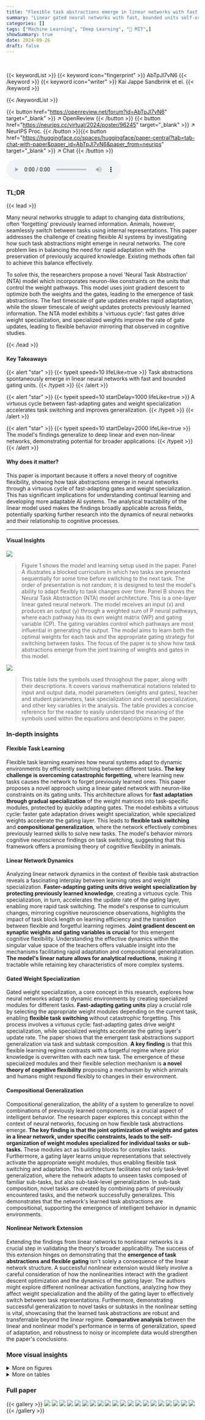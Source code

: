 ```yaml
---
title: "Flexible task abstractions emerge in linear networks with fast and bounded units"
summary: "Linear gated neural networks with fast, bounded units self-organize into modular weight structures and unique gating representations, enabling flexible task switching and compositional generalization."
categories: []
tags: ["Machine Learning", "Deep Learning", "🏢 MIT",]
showSummary: true
date: 2024-09-26
draft: false
---
```


<br>

{{< keywordList >}}
{{< keyword icon="fingerprint" >}} AbTpJl7vN6 {{< /keyword >}}
{{< keyword icon="writer" >}} Kai Jappe Sandbrink et el. {{< /keyword >}}
 
{{< /keywordList >}}

{{< button href="https://openreview.net/forum?id=AbTpJl7vN6" target="_blank" >}}
↗ OpenReview
{{< /button >}}
{{< button href="https://neurips.cc/virtual/2024/poster/96245" target="_blank" >}}
↗ NeurIPS Proc.
{{< /button >}}{{< button href="https://huggingface.co/spaces/huggingface/paper-central?tab=tab-chat-with-paper&paper_id=AbTpJl7vN6&paper_from=neurips" target="_blank" >}}
↗ Chat
{{< /button >}}



<audio controls>
    <source src="https://ai-paper-reviewer.com/AbTpJl7vN6/podcast.wav" type="audio/wav">
    Your browser does not support the audio element.
</audio>


### TL;DR


{{< lead >}}

Many neural networks struggle to adapt to changing data distributions, often 'forgetting' previously learned information.  Animals, however, seamlessly switch between tasks using internal representations. This paper addresses the challenge of creating flexible AI systems by investigating how such task abstractions might emerge in neural networks. The core problem lies in balancing the need for rapid adaptation with the preservation of previously acquired knowledge.  Existing methods often fail to achieve this balance effectively.



To solve this, the researchers propose a novel 'Neural Task Abstraction' (NTA) model which incorporates neuron-like constraints on the units that control the weight pathways. This model uses joint gradient descent to optimize both the weights and the gates, leading to the emergence of task abstractions. The fast timescale of gate updates enables rapid adaptation, while the slower timescale of weight updates protects previously learned information.  The NTA model exhibits a 'virtuous cycle': fast gates drive weight specialization, and specialized weights improve the rate of gate updates, leading to flexible behavior mirroring that observed in cognitive studies.

{{< /lead >}}


#### Key Takeaways

{{< alert "star" >}}
{{< typeit speed=10 lifeLike=true >}} Task abstractions spontaneously emerge in linear neural networks with fast and bounded gating units. {{< /typeit >}}
{{< /alert >}}

{{< alert "star" >}}
{{< typeit speed=10 startDelay=1000 lifeLike=true >}} A virtuous cycle between fast-adapting gates and weight specialization accelerates task switching and improves generalization. {{< /typeit >}}
{{< /alert >}}

{{< alert "star" >}}
{{< typeit speed=10 startDelay=2000 lifeLike=true >}} The model's findings generalize to deep linear and even non-linear networks, demonstrating potential for broader applications. {{< /typeit >}}
{{< /alert >}}

#### Why does it matter?
This paper is important because it offers a novel theory of cognitive flexibility, showing how task abstractions emerge in neural networks through a virtuous cycle of fast-adapting gates and weight specialization.  This has significant implications for understanding continual learning and developing more adaptable AI systems.  The analytical tractability of the linear model used makes the findings broadly applicable across fields, potentially sparking further research into the dynamics of neural networks and their relationship to cognitive processes.

------
#### Visual Insights



![](https://ai-paper-reviewer.com/AbTpJl7vN6/figures_2_1.jpg)

> Figure 1 shows the model and learning setup used in the paper. Panel A illustrates a blocked curriculum in which two tasks are presented sequentially for some time before switching to the next task.  The order of presentation is not random; it is designed to test the model's ability to adapt flexibly to task changes over time. Panel B shows the Neural Task Abstraction (NTA) model architecture. This is a one-layer linear gated neural network. The model receives an input (x) and produces an output (y) through a weighted sum of P neural pathways, where each pathway has its own weight matrix (WP) and gating variable (CP). The gating variables control which pathways are most influential in generating the output. The model aims to learn both the optimal weights for each task and the appropriate gating strategy for switching between tasks. The focus of the paper is to show how task abstractions emerge from the joint training of weights and gates in this model.





![](https://ai-paper-reviewer.com/AbTpJl7vN6/tables_30_1.jpg)

> This table lists the symbols used throughout the paper, along with their descriptions.  It covers various mathematical notations related to input and output data, model parameters (weights and gates), teacher and student parameters, task specialization and overall specialization, and other key variables in the analysis. The table provides a concise reference for the reader to easily understand the meaning of the symbols used within the equations and descriptions in the paper.





### In-depth insights


#### Flexible Task Learning
Flexible task learning examines how neural systems adapt to dynamic environments by efficiently switching between different tasks.  **The key challenge is overcoming catastrophic forgetting**, where learning new tasks causes the network to forget previously learned ones.  This paper proposes a novel approach using a linear gated network with neuron-like constraints on its gating units.  This architecture allows for **fast adaptation through gradual specialization** of the weight matrices into task-specific modules, protected by quickly adapting gates.  The model exhibits a virtuous cycle: faster gate adaptation drives weight specialization, while specialized weights accelerate the gating layer. This leads to **flexible task switching** and **compositional generalization**, where the network effectively combines previously learned skills to solve new tasks. The model's behavior mirrors cognitive neuroscience findings on task switching, suggesting that this framework offers a promising theory of cognitive flexibility in animals.

#### Linear Network Dynamics
Analyzing linear network dynamics in the context of flexible task abstraction reveals a fascinating interplay between learning rates and weight specialization.  **Faster-adapting gating units drive weight specialization by protecting previously learned knowledge**, creating a virtuous cycle. This specialization, in turn, accelerates the update rate of the gating layer, enabling more rapid task switching.  The model's response to curriculum changes, mirroring cognitive neuroscience observations, highlights the impact of task block length on learning efficiency and the transition between flexible and forgetful learning regimes. **Joint gradient descent on synaptic weights and gating variables is crucial** for this emergent cognitive flexibility.  Understanding the effective dynamics within the singular value space of the teachers offers valuable insight into the mechanisms facilitating rapid adaptation and compositional generalization. **The model's linear nature allows for analytical reductions**, making it tractable while retaining key characteristics of more complex systems.

#### Gated Weight Specialization
Gated weight specialization, a core concept in this research, explores how neural networks adapt to dynamic environments by creating specialized modules for different tasks.  **Fast-adapting gating units** play a crucial role by selecting the appropriate weight modules depending on the current task, enabling **flexible task switching** without catastrophic forgetting.  This process involves a virtuous cycle:  fast-adapting gates drive weight specialization, while specialized weights accelerate the gating layer's update rate.  The paper shows that the emergent task abstractions support generalization via task and subtask composition.  **A key finding** is that this flexible learning regime contrasts with a forgetful regime where prior knowledge is overwritten with each new task. The emergence of these specialized modules and their flexible selection mechanism is **a novel theory of cognitive flexibility** proposing a mechanism by which animals and humans might respond flexibly to changes in their environment.

#### Compositional Generalization
Compositional generalization, the ability of a system to generalize to novel combinations of previously learned components, is a crucial aspect of intelligent behavior.  The research paper explores this concept within the context of neural networks, focusing on how flexible task abstractions emerge. **The key finding is that the joint optimization of weights and gates in a linear network, under specific constraints, leads to the self-organization of weight modules specialized for individual tasks or sub-tasks.** These modules act as building blocks for complex tasks.  Furthermore, a gating layer learns unique representations that selectively activate the appropriate weight modules, thus enabling flexible task switching and adaptation.  This architecture facilitates not only task-level generalization, where the network adapts to unseen tasks composed of familiar sub-tasks, but also sub-task-level generalization. In sub-task composition, novel tasks are created by combining parts of previously encountered tasks, and the network successfully generalizes. This demonstrates that the network's learned task abstractions are compositional, supporting the emergence of intelligent behavior in dynamic environments.

#### Nonlinear Network Extension
Extending the findings from linear networks to nonlinear networks is a crucial step in validating the theory's broader applicability.  The success of this extension hinges on demonstrating that the **emergence of task abstractions and flexible gating** isn't solely a consequence of the linear network structure.  A successful nonlinear extension would likely involve a careful consideration of how the nonlinearities interact with the gradient descent optimization and the dynamics of the gating layer. The authors might explore different nonlinear activation functions, analyzing how they affect weight specialization and the ability of the gating layer to effectively switch between task representations.  Furthermore, demonstrating successful generalization to novel tasks or subtasks in the nonlinear setting is vital, showcasing that the learned task abstractions are robust and transferrable beyond the linear regime.  **Comparative analysis** between the linear and nonlinear model's performance in terms of generalization, speed of adaptation, and robustness to noisy or incomplete data would strengthen the paper's conclusions.


### More visual insights

<details>
<summary>More on figures
</summary>


![](https://ai-paper-reviewer.com/AbTpJl7vN6/figures_3_1.jpg)

> This figure shows the results of a simulation comparing two models: a flexible NTA model and a forgetful NTA model.  Both models were trained on a blocked curriculum with two alternating tasks. The flexible NTA model shows a rapid decrease in loss and faster task adaptation compared to the forgetful model.  The figure also displays the gate activity, weight alignment, update norms, and time to reach a loss of 0.1 for both models across multiple training blocks, demonstrating the benefits of the flexible gating mechanism. 


![](https://ai-paper-reviewer.com/AbTpJl7vN6/figures_4_1.jpg)

> This figure demonstrates the model's ability to generalize to new tasks that are compositions of previously learned tasks.  Panel A shows task composition, where new tasks are created by summing the weight matrices of previously learned tasks. Panel B shows subtask composition, where new tasks are created by concatenating rows from previously learned tasks. Panels C and D show the loss curves for both the flexible and forgetful models on these new compositional tasks. The flexible model (black line) shows significantly faster learning on the new tasks than the forgetful model (gray line), highlighting the advantage of task abstraction in compositional generalization.


![](https://ai-paper-reviewer.com/AbTpJl7vN6/figures_5_1.jpg)

> This figure describes the mechanism of gradual task specialization in a simplified 2D subspace of the model. It shows how student weight matrices and gates interact to achieve fast adaptation in the flexible learning regime, contrasting it with the forgetful regime. The figure also illustrates the self-reinforcing feedback loops between weight specialization and gate updates, showing how faster adapting gates drive weight specialization and vice-versa.  Finally, it validates the model's dynamics using both simulations and analytical predictions.


![](https://ai-paper-reviewer.com/AbTpJl7vN6/figures_7_1.jpg)

> This figure shows the results of grid searches on the hyperparameters of the model to determine the conditions under which specialization emerges.  The hyperparameters varied are block length, gate learning rate, and regularization strength.  The colorbar represents the total alignment (cosine similarity) between the teachers and students, acting as a measure of specialization.  The results illustrate that  a longer block length, faster gate learning rate, and sufficient regularization strength all contribute to the emergence of a specialized, flexible learning regime in the model.


![](https://ai-paper-reviewer.com/AbTpJl7vN6/figures_8_1.jpg)

> This figure shows the weights of the second layer of a two-layer fully connected network after training on two different tasks.  The weights are sorted to show how they are specialized for different tasks (Task A and Task B). The diagonal shows the gating behavior, where the weights are strongly activated for one task and less so for the other. This demonstrates how fast learning rates and regularization on the second layer leads to the formation of task-specific gating.


![](https://ai-paper-reviewer.com/AbTpJl7vN6/figures_8_2.jpg)

> This figure demonstrates the application of the Neural Task Abstraction (NTA) model to a non-linear classification problem using the MNIST dataset.  Panel A shows the two tasks: standard MNIST digit recognition and a permuted version where digits are reordered based on parity. Panel B illustrates the model architecture, showing how the NTA module is integrated into a pre-trained convolutional neural network (CNN). Panel C presents the accuracy results for both the NTA-enhanced CNN and a standard CNN over time, highlighting the faster adaptation of the NTA model to task switches. Panel D displays the activation patterns of the gating units in the NTA module, revealing how they selectively activate for each task.


![](https://ai-paper-reviewer.com/AbTpJl7vN6/figures_9_1.jpg)

> This figure compares the performance of humans and two different NTA models (flexible and forgetful) on a task-switching experiment. Panel A shows human data from a previous study, illustrating faster task switching with more practice. Panel B contrasts the two NTA models, demonstrating that the flexible model shows faster task switching with more training blocks while the forgetful model shows the opposite trend. Error bars represent standard error across 10 simulations.


![](https://ai-paper-reviewer.com/AbTpJl7vN6/figures_16_1.jpg)

> This figure compares the dynamics of the full model and the reduced 2D model. The results show that the reduced model accurately captures the essential dynamics of the full model, as measured by the loss function, gate activation patterns, and singular value magnitudes. This validates the use of the simplified 2D model for theoretical analysis in the paper.


![](https://ai-paper-reviewer.com/AbTpJl7vN6/figures_16_2.jpg)

> This figure shows the relationship between the speed at which gates change (vertical axis) and the dimensionality of the teacher (horizontal axis).  It demonstrates that high-dimensional students (those with many singular values) learn slower than low-dimensional students. This is because high-dimensional students have more parameters to adjust during learning, making it slower to adapt their parameters when new information or tasks are introduced.


![](https://ai-paper-reviewer.com/AbTpJl7vN6/figures_17_1.jpg)

> This figure compares the dynamics of a full linear gated neural network with its reduced 2D equivalent model.  The comparison demonstrates that the reduced model accurately reflects the full model's behavior in terms of loss function, gate activation patterns, and the magnitude of singular values. This validates the use of the simpler 2D model for analytical purposes, as it captures the essential dynamics of the more complex full model.


![](https://ai-paper-reviewer.com/AbTpJl7vN6/figures_17_2.jpg)

> This figure shows that the flexible gated model generalizes to compositional tasks.  In task composition, new tasks are created by summing previously learned tasks (teachers). In subtask composition, new tasks are formed by combining rows from different teachers. The figure demonstrates that the flexible model is able to adapt quickly to both task and subtask composition, showing low loss, appropriate gating activation, and strong student-teacher alignment.


![](https://ai-paper-reviewer.com/AbTpJl7vN6/figures_18_1.jpg)

> This figure displays the results of a simulation comparing two models, a flexible NTA model and a forgetful NTA model.  It demonstrates how joint gradient descent on gates and weights leads to fast adaptation through gradual specialization in the flexible model.  Multiple subplots show the loss over time, gate activity, student-teacher weight alignment, norm of updates, and time to reach a specific loss threshold, highlighting the differences between the two models and showcasing the flexible model's ability to adapt quickly to changing tasks.


![](https://ai-paper-reviewer.com/AbTpJl7vN6/figures_19_1.jpg)

> This figure visualizes the unsorted second hidden layer of a fully-connected network after training on two tasks. The left panel shows a regularized network exhibiting specialization with single neurons in each row acting as gates, each specific to one task. In contrast, the right panel shows a non-regularized network lacking this specificity and thus exhibiting a lack of task-specific gating.


![](https://ai-paper-reviewer.com/AbTpJl7vN6/figures_19_2.jpg)

> This figure shows the weight matrices of a fully connected network trained with (left) and without (right) regularization. The flexible network shows clear specialization of single neurons as gates for each task, while the forgetful network does not show this specificity. This demonstrates that regularization is crucial for the emergence of task-specific gating in a fully connected network.


![](https://ai-paper-reviewer.com/AbTpJl7vN6/figures_20_1.jpg)

> This figure shows the results of a grid search over different hyperparameters: block length, gate learning rate (inverse of gate timescale), and regularization strength. The heatmaps show the total alignment (cosine similarity) between the weights of all students and teachers after training.  Higher alignment indicates greater specialization of the network's weights towards the different tasks. The figure helps illustrate the conditions under which the network enters the 'flexible' learning regime, characterized by rapid adaptation to task switches and preserved knowledge.


![](https://ai-paper-reviewer.com/AbTpJl7vN6/figures_21_1.jpg)

> This figure shows the contribution of different terms of the Neural Tangent Kernel (NTK) to the adaptation speed. The NTK is used to analyze how the model output changes in response to a task switch. The figure shows that the adaptation is accelerated by two factors: student-teacher alignment and selective gating. The dashed lines show the possible solutions.


![](https://ai-paper-reviewer.com/AbTpJl7vN6/figures_22_1.jpg)

> This figure shows how longer training blocks lead to faster specialization in a neural network model.  Panel A illustrates how longer blocks allow students (weight matrices) to move further toward specialization before a task switch reverses their progress. Panels B and C demonstrate the effect on loss and specialization (respectively) using a simplified 1D model with first-order and second-order terms in the loss function.  The first-order term (due to linear gradient descent) is shown to be insufficient for specialization, while the second-order term leads to a non-linear, double-well loss landscape that promotes stable specialization.  Longer blocks allow sufficient time for the students to descend toward a specialized state within this landscape.


![](https://ai-paper-reviewer.com/AbTpJl7vN6/figures_25_1.jpg)

> This figure analyzes how the Neural Tangent Kernel (NTK) contributes to the accelerated adaptation observed in the flexible regime.  It decomposes the NTK into contributions from specialized weights (wPwPT) and selective gates (CPCP). Heatmaps illustrate how these contributions vary with different degrees of student specialization, showing that the combination of both factors leads to faster adaptation.


![](https://ai-paper-reviewer.com/AbTpJl7vN6/figures_26_1.jpg)

> This figure shows the learning dynamics of the model's parameters when a task switch occurs. Panel A and B shows how the error in the specialization subspace changes over time for different values of the gate timescale (Tc). Panel C shows how the weight matrices adapt in the specialization subspace, while panel D shows the orthogonal component of learning. Finally, panel E shows how the gate change varies over time in the specialization subspace. Overall, the figure illustrates that learning happens both inside and outside of the specialization subspace, and that gate timescale plays an important role in the adaptation speed.


![](https://ai-paper-reviewer.com/AbTpJl7vN6/figures_26_2.jpg)

> This figure shows that a gated neural network model can generalize to new tasks formed by combining previously learned tasks (compositional generalization).  The top row illustrates task composition, where new tasks are created by summing the weights of previously learned tasks. The bottom row shows subtask composition, where new tasks are created by combining rows from previously learned tasks.  The model's performance (loss), gate activation, and student-teacher alignment are shown for both task composition and subtask composition, demonstrating the model's ability to leverage previously learned representations for new tasks.


![](https://ai-paper-reviewer.com/AbTpJl7vN6/figures_27_1.jpg)

> This figure demonstrates the robustness of the model's flexible learning regime to deviations from the assumption of orthogonality between tasks. Panel A illustrates how the cosine similarity between teachers changes as the angle between their vectors varies.  Panel B shows how the adaptation speed (measured by the loss after a task switch) and the degree of student specialization vary as a function of teacher correlation.  It is observed that as teachers become less orthogonal (correlation approaches 1), both the adaptation speed and specialization decrease, indicating a graceful degradation from the idealized orthogonal case.


![](https://ai-paper-reviewer.com/AbTpJl7vN6/figures_28_1.jpg)

> This figure demonstrates the model's ability to generalize to compositional tasks.  Panel A shows task composition, where new tasks are created by summing previously learned teacher tasks. Panel B shows subtask composition, where new tasks are created by concatenating rows from different teachers. The figure displays loss, gating activity, and student-teacher alignment to illustrate how the model handles these novel compositions. Results show that the flexible model quickly adapts to compositional tasks, while the forgetful model struggles.


![](https://ai-paper-reviewer.com/AbTpJl7vN6/figures_29_1.jpg)

> This figure shows the results of applying the Neural Task Abstraction (NTA) model to the FashionMNIST dataset. Two different task orderings were used: one orthogonal (upper-to-lower clothing items) and one non-orthogonal (warm-to-cold weather clothing items). The top panels show the accuracy on the test set for both the flexible and forgetful NTA models over time. The bottom panels show the activity of the gating units over time.  Error bars representing the mean and standard error across 10 different seeds are included. The results demonstrate that the flexible NTA model adapts more quickly to task switches in both scenarios, highlighting its adaptability and robustness across different task structures.


![](https://ai-paper-reviewer.com/AbTpJl7vN6/figures_29_2.jpg)

> This figure compares the performance of two NTA models (flexible and forgetful) during a task-switching experiment. The flexible model uses a faster timescale for gates than weights. The figure displays the loss over time, gate activity, student-teacher weight alignment, norm of updates to weights and gates, and time to reach a specific loss threshold. The flexible model shows faster adaptation and weight specialization compared to the forgetful model.


![](https://ai-paper-reviewer.com/AbTpJl7vN6/figures_32_1.jpg)

> This figure illustrates how different regularization methods affect the gating variables in the model.  The Lnorm-L1 regularization (left panel) encourages sparsity in the gating variables, while the Lnorm-L2 regularization (right panel) allows for multiple gates to be active. The key point is that neither regularization method *forces* specialization; there are solutions that involve both gates being active at similar levels. However, regularization makes the solutions with one gate significantly dominant much more likely.


</details>




<details>
<summary>More on tables
</summary>


![](https://ai-paper-reviewer.com/AbTpJl7vN6/tables_31_1.jpg)
> This table lists the hyperparameters used in the different experiments of the paper.  It shows the values for parameters such as the number of paths (P), number of tasks (M), input dimension (din), hidden dimension (dhid), output dimension (dout), regularization coefficients (Anonneg, Anorm-L1, Anorm-L2), timescales for weight and gate updates (Tw, Tc), batch size, number of seeds, number of blocks, block length (TB), and timestep size (dt). The values are presented for the main experiments shown in Figures 2, 3, and 4, as well as the fully-connected network experiments in Figures 6, A.4, A.5, and A.6 and the MNIST experiments in Figure 7. Note that some parameters have multiple values separated by a slash, indicating a different setting used for the experiment. 

![](https://ai-paper-reviewer.com/AbTpJl7vN6/tables_31_2.jpg)
> This table lists the hyperparameters used in the different experiments described in the paper.  It shows the values used for the number of paths (P), number of tasks (M), input dimension (din), hidden dimension (dhid), output dimension (dout), the regularization parameters (Anonneg, Anorm-L1, Anorm-L2), the time constants for weights and gates (Tw, Tc), batch size, number of seeds, number of blocks (n), block length (TB), and time step (dt).  Different sets of hyperparameters were used for the different experiments; this table details those choices.

![](https://ai-paper-reviewer.com/AbTpJl7vN6/tables_31_3.jpg)
> This table lists the hyperparameters used in several experiments presented in Appendix A.  These experiments include comparing the dynamics of the full model with a reduced model, examining how high-dimensional student models learn slower, exploring what happens with redundant paths in the network, analyzing few-shot adaptation, and investigating performance on the fashionMNIST dataset. Each row specifies a different experimental setting and shows the values of hyperparameters such as P (number of paths), M (number of distinct tasks), din (input dimension), dout (output dimension), Anonneg (coefficient for non-negativity term), Anorm-L1 (coefficient for L1 normalization term), Anorm-L2 (coefficient for L2 normalization term), Tw (weight time constant), Tc (gate time constant), batch size, number of seeds used, number of blocks, block length (TB), and time step (dt). The table provides detailed parameters for each of the experiments, allowing readers to reproduce the results.

</details>




### Full paper

{{< gallery >}}
<img src="https://ai-paper-reviewer.com/AbTpJl7vN6/1.png" class="grid-w50 md:grid-w33 xl:grid-w25" />
<img src="https://ai-paper-reviewer.com/AbTpJl7vN6/2.png" class="grid-w50 md:grid-w33 xl:grid-w25" />
<img src="https://ai-paper-reviewer.com/AbTpJl7vN6/3.png" class="grid-w50 md:grid-w33 xl:grid-w25" />
<img src="https://ai-paper-reviewer.com/AbTpJl7vN6/4.png" class="grid-w50 md:grid-w33 xl:grid-w25" />
<img src="https://ai-paper-reviewer.com/AbTpJl7vN6/5.png" class="grid-w50 md:grid-w33 xl:grid-w25" />
<img src="https://ai-paper-reviewer.com/AbTpJl7vN6/6.png" class="grid-w50 md:grid-w33 xl:grid-w25" />
<img src="https://ai-paper-reviewer.com/AbTpJl7vN6/7.png" class="grid-w50 md:grid-w33 xl:grid-w25" />
<img src="https://ai-paper-reviewer.com/AbTpJl7vN6/8.png" class="grid-w50 md:grid-w33 xl:grid-w25" />
<img src="https://ai-paper-reviewer.com/AbTpJl7vN6/9.png" class="grid-w50 md:grid-w33 xl:grid-w25" />
<img src="https://ai-paper-reviewer.com/AbTpJl7vN6/10.png" class="grid-w50 md:grid-w33 xl:grid-w25" />
<img src="https://ai-paper-reviewer.com/AbTpJl7vN6/11.png" class="grid-w50 md:grid-w33 xl:grid-w25" />
<img src="https://ai-paper-reviewer.com/AbTpJl7vN6/12.png" class="grid-w50 md:grid-w33 xl:grid-w25" />
<img src="https://ai-paper-reviewer.com/AbTpJl7vN6/13.png" class="grid-w50 md:grid-w33 xl:grid-w25" />
<img src="https://ai-paper-reviewer.com/AbTpJl7vN6/14.png" class="grid-w50 md:grid-w33 xl:grid-w25" />
<img src="https://ai-paper-reviewer.com/AbTpJl7vN6/15.png" class="grid-w50 md:grid-w33 xl:grid-w25" />
<img src="https://ai-paper-reviewer.com/AbTpJl7vN6/16.png" class="grid-w50 md:grid-w33 xl:grid-w25" />
<img src="https://ai-paper-reviewer.com/AbTpJl7vN6/17.png" class="grid-w50 md:grid-w33 xl:grid-w25" />
<img src="https://ai-paper-reviewer.com/AbTpJl7vN6/18.png" class="grid-w50 md:grid-w33 xl:grid-w25" />
<img src="https://ai-paper-reviewer.com/AbTpJl7vN6/19.png" class="grid-w50 md:grid-w33 xl:grid-w25" />
<img src="https://ai-paper-reviewer.com/AbTpJl7vN6/20.png" class="grid-w50 md:grid-w33 xl:grid-w25" />
{{< /gallery >}}